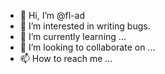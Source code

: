 - 👋 Hi, I’m @fl-ad
- 👀 I’m interested in writing bugs.
- 🌱 I’m currently learning ...
- 💞️ I’m looking to collaborate on ...
- 📫 How to reach me ...

<!---
leqee-ad/leqee-ad is a ✨ special ✨ repository because its `README.md` (this file) appears on your GitHub profile.
You can click the Preview link to take a look at your changes.
--->
